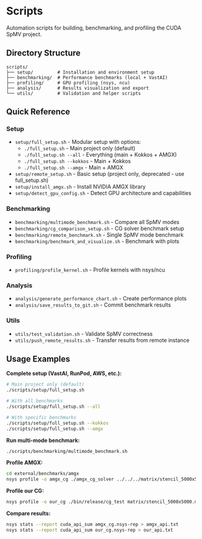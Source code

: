 # Scripts

Automation scripts for building, benchmarking, and profiling the CUDA SpMV project.

## Directory Structure

```
scripts/
├── setup/         # Installation and environment setup
├── benchmarking/  # Performance benchmarks (local + VastAI)
├── profiling/     # GPU profiling (nsys, ncu)
├── analysis/      # Results visualization and export
└── utils/         # Validation and helper scripts
```

## Quick Reference

### Setup
- `setup/full_setup.sh` - Modular setup with options:
  - `./full_setup.sh` - Main project only (default)
  - `./full_setup.sh --all` - Everything (main + Kokkos + AMGX)
  - `./full_setup.sh --kokkos` - Main + Kokkos
  - `./full_setup.sh --amgx` - Main + AMGX
- `setup/remote_setup.sh` - Basic setup (project only, deprecated - use full_setup.sh)
- `setup/install_amgx.sh` - Install NVIDIA AMGX library
- `setup/detect_gpu_config.sh` - Detect GPU architecture and capabilities

### Benchmarking
- `benchmarking/multimode_benchmark.sh` - Compare all SpMV modes
- `benchmarking/cg_comparison_setup.sh` - CG solver benchmark setup
- `benchmarking/remote_benchmark.sh` - Single SpMV mode benchmark
- `benchmarking/benchmark_and_visualize.sh` - Benchmark with plots

### Profiling
- `profiling/profile_kernel.sh` - Profile kernels with nsys/ncu

### Analysis
- `analysis/generate_performance_chart.sh` - Create performance plots
- `analysis/save_results_to_git.sh` - Commit benchmark results

### Utils
- `utils/test_validation.sh` - Validate SpMV correctness
- `utils/push_remote_results.sh` - Transfer results from remote instance

## Usage Examples

**Complete setup (VastAI, RunPod, AWS, etc.):**
```bash
# Main project only (default)
./scripts/setup/full_setup.sh

# With all benchmarks
./scripts/setup/full_setup.sh --all

# With specific benchmarks
./scripts/setup/full_setup.sh --kokkos
./scripts/setup/full_setup.sh --amgx
```

**Run multi-mode benchmark:**
```bash
./scripts/benchmarking/multimode_benchmark.sh
```

**Profile AMGX:**
```bash
cd external/benchmarks/amgx
nsys profile -o amgx_cg ./amgx_cg_solver ../../../matrix/stencil_5000x5000.mtx
```

**Profile our CG:**
```bash
nsys profile -o our_cg ./bin/release/cg_test matrix/stencil_5000x5000.mtx --mode=stencil5-csr-direct --device
```

**Compare results:**
```bash
nsys stats --report cuda_api_sum amgx_cg.nsys-rep > amgx_api.txt
nsys stats --report cuda_api_sum our_cg.nsys-rep > our_api.txt
```
